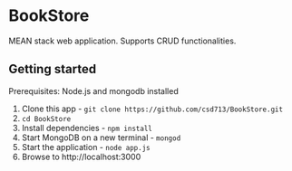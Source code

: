 # BookStore
 MEAN stack web application. Supports CRUD functionalities.

## Getting started  
Prerequisites: Node.js and mongodb installed

1. Clone this app - `git clone https://github.com/csd713/BookStore.git`
2. `cd BookStore`
3. Install dependencies - `npm install`
4. Start MongoDB on a new terminal - `mongod`
5. Start the application - `node app.js`
6. Browse to http://localhost:3000

